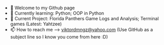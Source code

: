- 👋 Welcome to my Github page
- 🌱 Currently learning: Python; OOP in Python
- 💼 Current Project: Florida Panthers Game Logs and Analysis; Terminal games (Latest: Yahtzee) 
- 📫 How to reach me --> viktordmngz@yahoo.com (Use GitHub as a subject line so I know you come from here :D)

<!---
viktordmngz/viktordmngz is a ✨ special ✨ repository because its `README.md` (this file) appears on your GitHub profile.
You can click the Preview link to take a look at your changes.
--->
